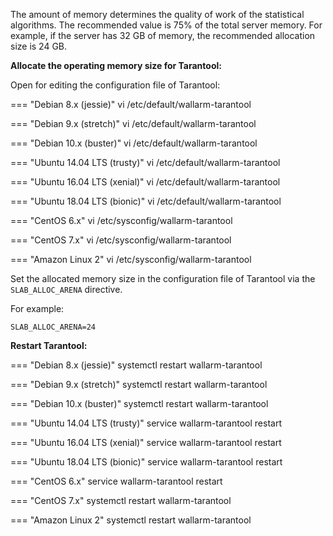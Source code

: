 The amount of memory determines the quality of work of the statistical algorithms.
The recommended value is 75% of the total server memory. For example, if the server has
32 GB of memory, the recommended allocation size is 24 GB.

**Allocate the operating memory size for Tarantool:**

Open for editing the configuration file of Tarantool:

=== "Debian 8.x (jessie)"
    vi /etc/default/wallarm-tarantool

=== "Debian 9.x (stretch)"
    vi /etc/default/wallarm-tarantool

=== "Debian 10.x (buster)"
    vi /etc/default/wallarm-tarantool

=== "Ubuntu 14.04 LTS (trusty)"
    vi /etc/default/wallarm-tarantool

=== "Ubuntu 16.04 LTS (xenial)"
    vi /etc/default/wallarm-tarantool

=== "Ubuntu 18.04 LTS (bionic)"
    vi /etc/default/wallarm-tarantool

=== "CentOS 6.x"
    vi /etc/sysconfig/wallarm-tarantool

=== "CentOS 7.x"
    vi /etc/sysconfig/wallarm-tarantool

=== "Amazon Linux 2"
    vi /etc/sysconfig/wallarm-tarantool

Set the allocated memory size in the configuration file of Tarantool via the
`SLAB_ALLOC_ARENA` directive.

For example:

```
SLAB_ALLOC_ARENA=24
```

**Restart Tarantool:**

=== "Debian 8.x (jessie)"
    systemctl restart wallarm-tarantool

=== "Debian 9.x (stretch)"
    systemctl restart wallarm-tarantool

=== "Debian 10.x (buster)"
    systemctl restart wallarm-tarantool

=== "Ubuntu 14.04 LTS (trusty)"
    service wallarm-tarantool restart

=== "Ubuntu 16.04 LTS (xenial)"
    service wallarm-tarantool restart

=== "Ubuntu 18.04 LTS (bionic)"
    service wallarm-tarantool restart

=== "CentOS 6.x"
    service wallarm-tarantool restart

=== "CentOS 7.x"
    systemctl restart wallarm-tarantool

=== "Amazon Linux 2"
    systemctl restart wallarm-tarantool
